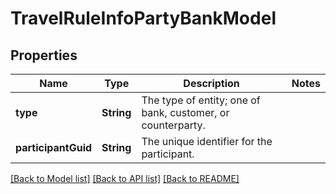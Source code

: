 # TravelRuleInfoPartyBankModel

## Properties
Name | Type | Description | Notes
------------ | ------------- | ------------- | -------------
**type** | **String** | The type of entity; one of bank, customer, or counterparty. | 
**participantGuid** | **String** | The unique identifier for the participant. | 

[[Back to Model list]](../README.md#documentation-for-models) [[Back to API list]](../README.md#documentation-for-api-endpoints) [[Back to README]](../README.md)


